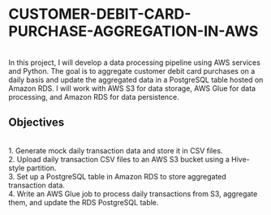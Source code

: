 # CUSTOMER-DEBIT-CARD-PURCHASE-AGGREGATION-IN-AWS 

<br>
In this project, I will develop a data processing pipeline using AWS services and Python. The goal is to aggregate customer debit card purchases on a daily basis and update the aggregated data in a PostgreSQL table hosted on Amazon RDS. I will work with AWS S3 for data storage, AWS Glue for data processing, and Amazon RDS for data persistence.
<br>

## Objectives
<br>
1. Generate mock daily transaction data and store it in CSV files.<br>
2. Upload daily transaction CSV files to an AWS S3 bucket using a Hive-style partition.<br>
3. Set up a PostgreSQL table in Amazon RDS to store aggregated transaction data.<br>
4. Write an AWS Glue job to process daily transactions from S3, aggregate them, and update the RDS PostgreSQL table. <br>

